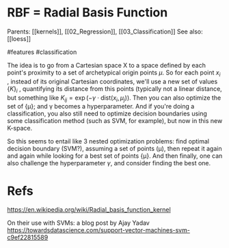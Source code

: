 # RBF = Radial Basis Function

Parents: [[kernels]], [[02_Regression]], [[03_Classification]]
See also: [[loess]]

#features #classification


The idea is to go from a Cartesian space X to a space defined by each point's proximity to a set of archetypical origin points ${μ}$. So for each point $x_i$ , instead of its original Cartesian coordinates, we'll use a new set of values $\{K\}_i$ , quantifying its distance from this points (typically not a linear distance, but something like $K_{ij} = \exp (-γ \cdot \text{dist}(x_i, μ_j))$. Then you can also optimize the set of {μ}; and γ becomes a hyperparameter. And if you're doing a classification, you also still need to optimize decision boundaries using some classification method (such as SVM, for example), but now in this new K-space.

So this seems to entail like 3 nested optimization problems: find optimal decision boundary (SVM?), assuming a set of points (μ), then repeat it again and again while looking for a best set of points {µ}. And then finally, one can also challenge the hyperparameter $γ$, and consider finding the best one.

# Refs

https://en.wikipedia.org/wiki/Radial_basis_function_kernel

On their use with SVMs: a blog post by Ajay Yadav
https://towardsdatascience.com/support-vector-machines-svm-c9ef22815589
